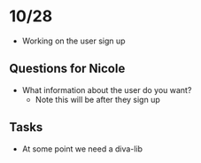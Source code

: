 # 10/28

- Working on the user sign up


## Questions for Nicole
- What information about the user do you want?
  -  Note this will be after they sign up

## Tasks
- At some point we need a diva-lib